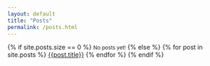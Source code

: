 ```yaml
---
layout: default
title: "Posts"
permalink: /posts.html
---
```

{% if site.posts.size == 0 %}
<small>No posts yet!</small>
{% else %}
{% for post in site.posts %}
[{{post.title}}]({{post.url}})
{% endfor %}
{% endif %}

